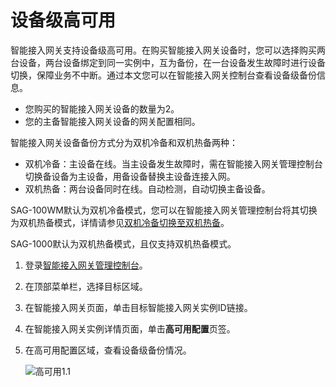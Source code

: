 # 设备级高可用

智能接入网关支持设备级高可用。在购买智能接入网关设备时，您可以选择购买两台设备，两台设备绑定到同一实例中，互为备份，在一台设备发生故障时进行设备切换，保障业务不中断。通过本文您可以在智能接入网关控制台查看设备级备份信息。

-   您购买的智能接入网关设备的数量为2。
-   您的主备智能接入网关设备的网关配置相同。

智能接入网关设备备份方式分为双机冷备和双机热备两种：

-   双机冷备：主设备在线。当主设备发生故障时，需在智能接入网关管理控制台切换备设备为主设备，用备设备替换主设备连接入网。
-   双机热备：两台设备同时在线。自动检测，自动切换主备设备。

SAG-100WM默认为双机冷备模式，您可以在智能接入网关管理控制台将其切换为双机热备模式，详情请参见[双机冷备切换至双机热备](/intl.zh-CN/配置指南/高可用/双机冷备切换至双机热备.md)。

SAG-1000默认为双机热备模式，且仅支持双机热备模式。

1.  登录[智能接入网关管理控制台](https://smartag.console.aliyun.com)。

2.  在顶部菜单栏，选择目标区域。

3.  在智能接入网关页面，单击目标智能接入网关实例ID链接。

4.  在智能接入网关实例详情页面，单击**高可用配置**页签。

5.  在高可用配置区域，查看设备级备份情况。

    ![高可用1.1](https://static-aliyun-doc.oss-cn-hangzhou.aliyuncs.com/assets/img/zh-CN/9970287951/p101922.png)


